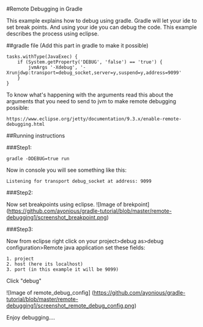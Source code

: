#Remote Debugging in Gradle

This example explains how to debug using gradle. Gradle will let your ide to set break points. And using your ide you can debug the code. This example describes the process using eclipse.


##gradle file (Add this part in gradle to make it possible)
```
tasks.withType(JavaExec) {
    if (System.getProperty('DEBUG', 'false') == 'true') {
        jvmArgs '-Xdebug', '-Xrunjdwp:transport=debug_socket,server=y,suspend=y,address=9099'
    }
}
```

To know what's happening with the arguments read this about the arguments that you need to send to jvm to make remote debugging possible:
```
https://www.eclipse.org/jetty/documentation/9.3.x/enable-remote-debugging.html
```

##Running instructions

###Step1:

```
gradle -DDEBUG=true run
```
Now in console you will see something like this:
```
Listening for transport debug_socket at address: 9099
```

###Step2:

Now set breakpoints using eclipse.
![Image of brekpoint]
(https://github.com/ayonious/gradle-tutorial/blob/master/remote-debugging1/screenshot_breakpoint.png)

###Step3:

Now from eclipse right click on your project>debug as>debug configuration>Remote java application
set these fields:

	1. project
	2. host (here its localhost)
	3. port (in this example it will be 9099)

Click "debug"

![Image of remote_debug_config]
(https://github.com/ayonious/gradle-tutorial/blob/master/remote-debugging1/screenshot_remote_debug_config.png)

Enjoy debugging....
